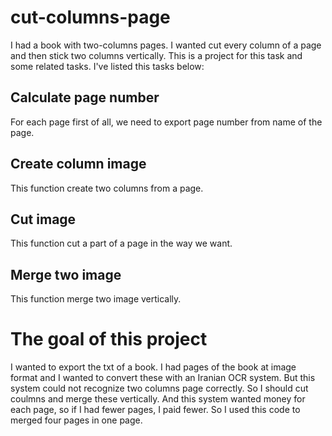 # cut-columns-page
I had a book with two-columns pages. I wanted cut every column of a page and then stick two columns vertically. This is a project for this task and some related tasks.
I've listed this tasks below:
## Calculate page number
For each page first of all, we need to export page number from name of the page.
## Create column image
This function create two columns from a page. 
## Cut image
This function cut a part of a page in the way we want.
## Merge two image
This function merge two image vertically.
# The goal of this project
I wanted to export the txt of a book. I had pages of the book at image format and I wanted to convert these with an Iranian OCR system. But this system could not recognize two columns page correctly. So I should cut coulmns and merge these vertically. And this system wanted money for each page, so if I had fewer pages, I paid fewer. So I used this code to merged four pages in one page.